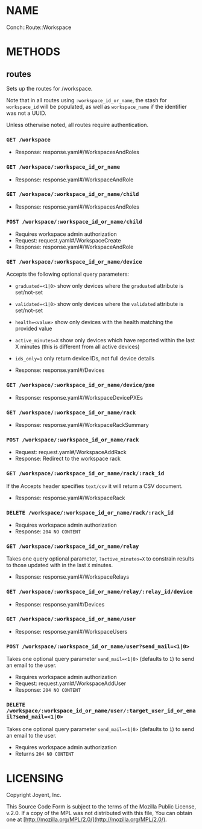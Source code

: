 # NAME

Conch::Route::Workspace

# METHODS

## routes

Sets up the routes for /workspace.

Note that in all routes using `:workspace_id_or_name`, the stash for `workspace_id` will be
populated, as well as `workspace_name` if the identifier was not a UUID.

Unless otherwise noted, all routes require authentication.

### `GET /workspace`

- Response: response.yaml#/WorkspacesAndRoles

### `GET /workspace/:workspace_id_or_name`

- Response: response.yaml#/WorkspaceAndRole

### `GET /workspace/:workspace_id_or_name/child`

- Response: response.yaml#/WorkspacesAndRoles

### `POST /workspace/:workspace_id_or_name/child`

- Requires workspace admin authorization
- Request: request.yaml#/WorkspaceCreate
- Response: response.yaml#/WorkspaceAndRole

### `GET /workspace/:workspace_id_or_name/device`

Accepts the following optional query parameters:

- `graduated=<1|0>` show only devices where the `graduated` attribute is set/not-set
- `validated=<1|0>` show only devices where the `validated` attribute is set/not-set
- `health=<value>` show only devices with the health matching the provided value
- `active_minutes=X` show only devices which have reported within the last X minutes (this is different from all active devices)
- `ids_only=1` only return device IDs, not full device details

- Response: response.yaml#/Devices

### `GET /workspace/:workspace_id_or_name/device/pxe`

- Response: response.yaml#/WorkspaceDevicePXEs

### `GET /workspace/:workspace_id_or_name/rack`

- Response: response.yaml#/WorkspaceRackSummary

### `POST /workspace/:workspace_id_or_name/rack`

- Request: request.yaml#/WorkspaceAddRack
- Response: Redirect to the workspace rack

### `GET /workspace/:workspace_id_or_name/rack/:rack_id`

If the Accepts header specifies `text/csv` it will return a CSV document.

- Response: response.yaml#/WorkspaceRack

### `DELETE /workspace/:workspace_id_or_name/rack/:rack_id`

- Requires workspace admin authorization
- Response: `204 NO CONTENT`

### `GET /workspace/:workspace_id_or_name/relay`

Takes one query optional parameter, `?active_minutes=X` to constrain results to
those updated with in the last `X` minutes.

- Response: response.yaml#/WorkspaceRelays

### `GET /workspace/:workspace_id_or_name/relay/:relay_id/device`

- Response: response.yaml#/Devices

### `GET /workspace/:workspace_id_or_name/user`

- Response: response.yaml#/WorkspaceUsers

### `POST /workspace/:workspace_id_or_name/user?send_mail=<1|0>`

Takes one optional query parameter `send_mail=<1|0>` (defaults to `1`) to send
an email to the user.

- Requires workspace admin authorization
- Request: request.yaml#/WorkspaceAddUser
- Response: `204 NO CONTENT`

### `DELETE /workspace/:workspace_id_or_name/user/:target_user_id_or_email?send_mail=<1|0>`

Takes one optional query parameter `send_mail=<1|0>` (defaults to `1`) to send
an email to the user.

- Requires workspace admin authorization
- Returns `204 NO CONTENT`

# LICENSING

Copyright Joyent, Inc.

This Source Code Form is subject to the terms of the Mozilla Public License,
v.2.0. If a copy of the MPL was not distributed with this file, You can obtain
one at [http://mozilla.org/MPL/2.0/](http://mozilla.org/MPL/2.0/).

